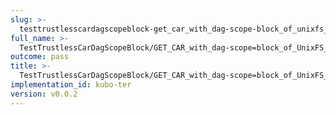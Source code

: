 ```yaml
---
slug: >-
  testtrustlesscardagscopeblock-get_car_with_dag-scope-block_of_unixfs_file_on_a_path_(format-car)
full_name: >-
  TestTrustlessCarDagScopeBlock/GET_CAR_with_dag-scope=block_of_UnixFS_file_on_a_path_(format=car)
outcome: pass
title: >-
  TestTrustlessCarDagScopeBlock/GET_CAR_with_dag-scope=block_of_UnixFS_file_on_a_path_(format=car)
implementation_id: kubo-ter
version: v0.0.2
---
```


